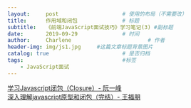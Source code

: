 ```yaml
---
layout:     post   				    # 使用的布局（不需要改）
title:      作用域和闭包 				# 标题 
subtitle:   《前端JavaScript面试技巧》学习笔记(3) #副标题
date:       2019-09-29 				# 时间
author:     Charlene 						# 作者
header-img: img/js1.jpg 	#这篇文章标题背景图片
catalog: true 						# 是否归档
tags:								#标签
    - JavaScript面试
---
```


[学习Javascript闭包（Closure）- 阮一峰](http://www.ruanyifeng.com/blog/2009/08/learning_javascript_closures.html)<br>
[深入理解javascript原型和闭包（完结）- 王福朋](https://www.cnblogs.com/wangfupeng1988/p/3977924.html)
